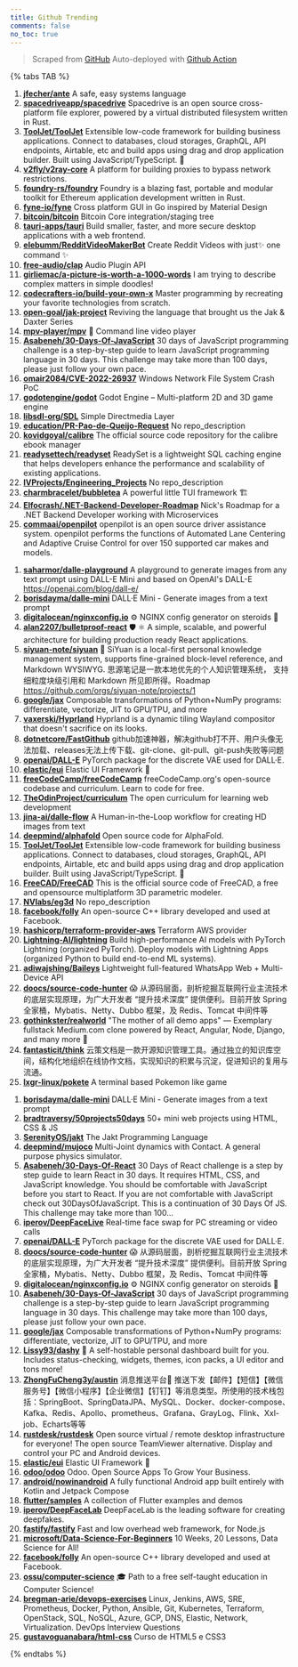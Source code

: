 ```yaml
---
title: Github Trending
comments: false
no_toc: true
---
```


> Scraped from [GitHub](https://github.com/trending)
Auto-deployed with [Github Action](https://docs.github.com/en/actions)

{% tabs TAB %}
<!-- tab Daily -->
1. [**jfecher/ante**](https://github.com/jfecher/ante)
A safe, easy systems language
2. [**spacedriveapp/spacedrive**](https://github.com/spacedriveapp/spacedrive)
Spacedrive is an open source cross-platform file explorer, powered by a virtual distributed filesystem written in Rust.
3. [**ToolJet/ToolJet**](https://github.com/ToolJet/ToolJet)
Extensible low-code framework for building business applications. Connect to databases, cloud storages, GraphQL, API endpoints, Airtable, etc and build apps using drag and drop application builder. Built using JavaScript/TypeScript. 🚀
4. [**v2fly/v2ray-core**](https://github.com/v2fly/v2ray-core)
A platform for building proxies to bypass network restrictions.
5. [**foundry-rs/foundry**](https://github.com/foundry-rs/foundry)
Foundry is a blazing fast, portable and modular toolkit for Ethereum application development written in Rust.
6. [**fyne-io/fyne**](https://github.com/fyne-io/fyne)
Cross platform GUI in Go inspired by Material Design
7. [**bitcoin/bitcoin**](https://github.com/bitcoin/bitcoin)
Bitcoin Core integration/staging tree
8. [**tauri-apps/tauri**](https://github.com/tauri-apps/tauri)
Build smaller, faster, and more secure desktop applications with a web frontend.
9. [**elebumm/RedditVideoMakerBot**](https://github.com/elebumm/RedditVideoMakerBot)
Create Reddit Videos with just✨ one command ✨
10. [**free-audio/clap**](https://github.com/free-audio/clap)
Audio Plugin API
11. [**girliemac/a-picture-is-worth-a-1000-words**](https://github.com/girliemac/a-picture-is-worth-a-1000-words)
I am trying to describe complex matters in simple doodles!
12. [**codecrafters-io/build-your-own-x**](https://github.com/codecrafters-io/build-your-own-x)
Master programming by recreating your favorite technologies from scratch.
13. [**open-goal/jak-project**](https://github.com/open-goal/jak-project)
Reviving the language that brought us the Jak & Daxter Series
14. [**mpv-player/mpv**](https://github.com/mpv-player/mpv)
🎥 Command line video player
15. [**Asabeneh/30-Days-Of-JavaScript**](https://github.com/Asabeneh/30-Days-Of-JavaScript)
30 days of JavaScript programming challenge is a step-by-step guide to learn JavaScript programming language in 30 days. This challenge may take more than 100 days, please just follow your own pace.
16. [**omair2084/CVE-2022-26937**](https://github.com/omair2084/CVE-2022-26937)
Windows Network File System Crash PoC
17. [**godotengine/godot**](https://github.com/godotengine/godot)
Godot Engine – Multi-platform 2D and 3D game engine
18. [**libsdl-org/SDL**](https://github.com/libsdl-org/SDL)
Simple Directmedia Layer
19. [**education/PR-Pao-de-Queijo-Request**](https://github.com/education/PR-Pao-de-Queijo-Request)
No repo_description
20. [**kovidgoyal/calibre**](https://github.com/kovidgoyal/calibre)
The official source code repository for the calibre ebook manager
21. [**readysettech/readyset**](https://github.com/readysettech/readyset)
ReadySet is a lightweight SQL caching engine that helps developers enhance the performance and scalability of existing applications.
22. [**IVProjects/Engineering_Projects**](https://github.com/IVProjects/Engineering_Projects)
No repo_description
23. [**charmbracelet/bubbletea**](https://github.com/charmbracelet/bubbletea)
A powerful little TUI framework 🏗
24. [**Elfocrash/.NET-Backend-Developer-Roadmap**](https://github.com/Elfocrash/.NET-Backend-Developer-Roadmap)
Nick's Roadmap for a .NET Backend Developer working with Microservices
25. [**commaai/openpilot**](https://github.com/commaai/openpilot)
openpilot is an open source driver assistance system. openpilot performs the functions of Automated Lane Centering and Adaptive Cruise Control for over 150 supported car makes and models.
<!-- endtab -->
<!-- tab Weekly -->
1. [**saharmor/dalle-playground**](https://github.com/saharmor/dalle-playground)
A playground to generate images from any text prompt using DALL-E Mini and based on OpenAI's DALL-E https://openai.com/blog/dall-e/
2. [**borisdayma/dalle-mini**](https://github.com/borisdayma/dalle-mini)
DALL·E Mini - Generate images from a text prompt
3. [**digitalocean/nginxconfig.io**](https://github.com/digitalocean/nginxconfig.io)
⚙️ NGINX config generator on steroids 💉
4. [**alan2207/bulletproof-react**](https://github.com/alan2207/bulletproof-react)
🛡️ ⚛️ A simple, scalable, and powerful architecture for building production ready React applications.
5. [**siyuan-note/siyuan**](https://github.com/siyuan-note/siyuan)
📕 SiYuan is a local-first personal knowledge management system, supports fine-grained block-level reference, and Markdown WYSIWYG. 思源笔记是一款本地优先的个人知识管理系统， 支持细粒度块级引用和 Markdown 所见即所得。Roadmap https://github.com/orgs/siyuan-note/projects/1
6. [**google/jax**](https://github.com/google/jax)
Composable transformations of Python+NumPy programs: differentiate, vectorize, JIT to GPU/TPU, and more
7. [**vaxerski/Hyprland**](https://github.com/vaxerski/Hyprland)
Hyprland is a dynamic tiling Wayland compositor that doesn't sacrifice on its looks.
8. [**dotnetcore/FastGithub**](https://github.com/dotnetcore/FastGithub)
github加速神器，解决github打不开、用户头像无法加载、releases无法上传下载、git-clone、git-pull、git-push失败等问题
9. [**openai/DALL-E**](https://github.com/openai/DALL-E)
PyTorch package for the discrete VAE used for DALL·E.
10. [**elastic/eui**](https://github.com/elastic/eui)
Elastic UI Framework 🙌
11. [**freeCodeCamp/freeCodeCamp**](https://github.com/freeCodeCamp/freeCodeCamp)
freeCodeCamp.org's open-source codebase and curriculum. Learn to code for free.
12. [**TheOdinProject/curriculum**](https://github.com/TheOdinProject/curriculum)
The open curriculum for learning web development
13. [**jina-ai/dalle-flow**](https://github.com/jina-ai/dalle-flow)
A Human-in-the-Loop workflow for creating HD images from text
14. [**deepmind/alphafold**](https://github.com/deepmind/alphafold)
Open source code for AlphaFold.
15. [**ToolJet/ToolJet**](https://github.com/ToolJet/ToolJet)
Extensible low-code framework for building business applications. Connect to databases, cloud storages, GraphQL, API endpoints, Airtable, etc and build apps using drag and drop application builder. Built using JavaScript/TypeScript. 🚀
16. [**FreeCAD/FreeCAD**](https://github.com/FreeCAD/FreeCAD)
This is the official source code of FreeCAD, a free and opensource multiplatform 3D parametric modeler.
17. [**NVlabs/eg3d**](https://github.com/NVlabs/eg3d)
No repo_description
18. [**facebook/folly**](https://github.com/facebook/folly)
An open-source C++ library developed and used at Facebook.
19. [**hashicorp/terraform-provider-aws**](https://github.com/hashicorp/terraform-provider-aws)
Terraform AWS provider
20. [**Lightning-AI/lightning**](https://github.com/Lightning-AI/lightning)
Build high-performance AI models with PyTorch Lightning (organized PyTorch). Deploy models with Lightning Apps (organized Python to build end-to-end ML systems).
21. [**adiwajshing/Baileys**](https://github.com/adiwajshing/Baileys)
Lightweight full-featured WhatsApp Web + Multi-Device API
22. [**doocs/source-code-hunter**](https://github.com/doocs/source-code-hunter)
😱 从源码层面，剖析挖掘互联网行业主流技术的底层实现原理，为广大开发者 “提升技术深度” 提供便利。目前开放 Spring 全家桶，Mybatis、Netty、Dubbo 框架，及 Redis、Tomcat 中间件等
23. [**gothinkster/realworld**](https://github.com/gothinkster/realworld)
"The mother of all demo apps" — Exemplary fullstack Medium.com clone powered by React, Angular, Node, Django, and many more 🏅
24. [**fantasticit/think**](https://github.com/fantasticit/think)
云策文档是一款开源知识管理工具。通过独立的知识库空间，结构化地组织在线协作文档，实现知识的积累与沉淀，促进知识的复用与流通。
25. [**lxgr-linux/pokete**](https://github.com/lxgr-linux/pokete)
A terminal based Pokemon like game
<!-- endtab -->
<!-- tab Monthly -->
1. [**borisdayma/dalle-mini**](https://github.com/borisdayma/dalle-mini)
DALL·E Mini - Generate images from a text prompt
2. [**bradtraversy/50projects50days**](https://github.com/bradtraversy/50projects50days)
50+ mini web projects using HTML, CSS & JS
3. [**SerenityOS/jakt**](https://github.com/SerenityOS/jakt)
The Jakt Programming Language
4. [**deepmind/mujoco**](https://github.com/deepmind/mujoco)
Multi-Joint dynamics with Contact. A general purpose physics simulator.
5. [**Asabeneh/30-Days-Of-React**](https://github.com/Asabeneh/30-Days-Of-React)
30 Days of React challenge is a step by step guide to learn React in 30 days. It requires HTML, CSS, and JavaScript knowledge. You should be comfortable with JavaScript before you start to React. If you are not comfortable with JavaScript check out 30DaysOfJavaScript. This is a continuation of 30 Days Of JS. This challenge may take more than 100…
6. [**iperov/DeepFaceLive**](https://github.com/iperov/DeepFaceLive)
Real-time face swap for PC streaming or video calls
7. [**openai/DALL-E**](https://github.com/openai/DALL-E)
PyTorch package for the discrete VAE used for DALL·E.
8. [**doocs/source-code-hunter**](https://github.com/doocs/source-code-hunter)
😱 从源码层面，剖析挖掘互联网行业主流技术的底层实现原理，为广大开发者 “提升技术深度” 提供便利。目前开放 Spring 全家桶，Mybatis、Netty、Dubbo 框架，及 Redis、Tomcat 中间件等
9. [**digitalocean/nginxconfig.io**](https://github.com/digitalocean/nginxconfig.io)
⚙️ NGINX config generator on steroids 💉
10. [**Asabeneh/30-Days-Of-JavaScript**](https://github.com/Asabeneh/30-Days-Of-JavaScript)
30 days of JavaScript programming challenge is a step-by-step guide to learn JavaScript programming language in 30 days. This challenge may take more than 100 days, please just follow your own pace.
11. [**google/jax**](https://github.com/google/jax)
Composable transformations of Python+NumPy programs: differentiate, vectorize, JIT to GPU/TPU, and more
12. [**Lissy93/dashy**](https://github.com/Lissy93/dashy)
🚀 A self-hostable personal dashboard built for you. Includes status-checking, widgets, themes, icon packs, a UI editor and tons more!
13. [**ZhongFuCheng3y/austin**](https://github.com/ZhongFuCheng3y/austin)
消息推送平台📝 推送下发【邮件】【短信】【微信服务号】【微信小程序】【企业微信】【钉钉】等消息类型。所使用的技术栈包括：SpringBoot、SpringDataJPA、MySQL、Docker、docker-compose、Kafka、Redis、Apollo、prometheus、Grafana、GrayLog、Flink、Xxl-job、Echarts等等
14. [**rustdesk/rustdesk**](https://github.com/rustdesk/rustdesk)
Open source virtual / remote desktop infrastructure for everyone! The open source TeamViewer alternative. Display and control your PC and Android devices.
15. [**elastic/eui**](https://github.com/elastic/eui)
Elastic UI Framework 🙌
16. [**odoo/odoo**](https://github.com/odoo/odoo)
Odoo. Open Source Apps To Grow Your Business.
17. [**android/nowinandroid**](https://github.com/android/nowinandroid)
A fully functional Android app built entirely with Kotlin and Jetpack Compose
18. [**flutter/samples**](https://github.com/flutter/samples)
A collection of Flutter examples and demos
19. [**iperov/DeepFaceLab**](https://github.com/iperov/DeepFaceLab)
DeepFaceLab is the leading software for creating deepfakes.
20. [**fastify/fastify**](https://github.com/fastify/fastify)
Fast and low overhead web framework, for Node.js
21. [**microsoft/Data-Science-For-Beginners**](https://github.com/microsoft/Data-Science-For-Beginners)
10 Weeks, 20 Lessons, Data Science for All!
22. [**facebook/folly**](https://github.com/facebook/folly)
An open-source C++ library developed and used at Facebook.
23. [**ossu/computer-science**](https://github.com/ossu/computer-science)
🎓 Path to a free self-taught education in Computer Science!
24. [**bregman-arie/devops-exercises**](https://github.com/bregman-arie/devops-exercises)
Linux, Jenkins, AWS, SRE, Prometheus, Docker, Python, Ansible, Git, Kubernetes, Terraform, OpenStack, SQL, NoSQL, Azure, GCP, DNS, Elastic, Network, Virtualization. DevOps Interview Questions
25. [**gustavoguanabara/html-css**](https://github.com/gustavoguanabara/html-css)
Curso de HTML5 e CSS3
<!-- endtab -->
{% endtabs %}
